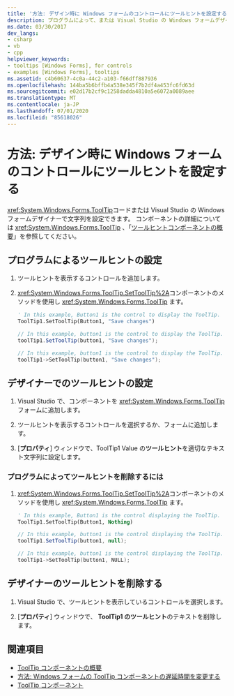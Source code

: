```yaml
---
title: '方法: デザイン時に Windows フォームのコントロールにツールヒントを設定する'
description: プログラムによって、または Visual Studio の Windows フォームデザイナーで、コントロールのツールヒントを設定する方法について説明します。
ms.date: 03/30/2017
dev_langs:
- csharp
- vb
- cpp
helpviewer_keywords:
- tooltips [Windows Forms], for controls
- examples [Windows Forms], tooltips
ms.assetid: c4b60637-4c0a-44c2-a103-f66dff887936
ms.openlocfilehash: 144ba5b6bffb4a538e345f7b2df4a453fc6fd63d
ms.sourcegitcommit: e02d17b2cf9c1258dadda4810a5e6072a0089aee
ms.translationtype: MT
ms.contentlocale: ja-JP
ms.lasthandoff: 07/01/2020
ms.locfileid: "85618026"
---
```

# <a name="how-to-set-tooltips-for-controls-on-a-windows-form-at-design-time"></a>方法: デザイン時に Windows フォームのコントロールにツールヒントを設定する

<xref:System.Windows.Forms.ToolTip>コードまたは Visual Studio の Windows フォームデザイナーで文字列を設定できます。 コンポーネントの詳細については <xref:System.Windows.Forms.ToolTip> 、「[ツールヒントコンポーネントの概要](tooltip-component-overview-windows-forms.md)」を参照してください。

## <a name="set-a-tooltip-programmatically"></a>プログラムによるツールヒントの設定

1. ツールヒントを表示するコントロールを追加します。

2. <xref:System.Windows.Forms.ToolTip.SetToolTip%2A>コンポーネントのメソッドを使用し <xref:System.Windows.Forms.ToolTip> ます。

    ```vb
    ' In this example, Button1 is the control to display the ToolTip.
    ToolTip1.SetToolTip(Button1, "Save changes")
    ```

    ```csharp
    // In this example, button1 is the control to display the ToolTip.
    toolTip1.SetToolTip(button1, "Save changes");
    ```

    ```cpp
    // In this example, button1 is the control to display the ToolTip.
    toolTip1->SetToolTip(button1, "Save changes");
    ```

## <a name="set-a-tooltip-in-the-designer"></a>デザイナーでのツールヒントの設定

1. Visual Studio で、コンポーネントを <xref:System.Windows.Forms.ToolTip> フォームに追加します。

2. ツールヒントを表示するコントロールを選択するか、フォームに追加します。

3. [**プロパティ**] ウィンドウで、ToolTip1 Value の**ツールヒント**を適切なテキスト文字列に設定します。

### <a name="to-remove-a-tooltip-programmatically"></a>プログラムによってツールヒントを削除するには

1. <xref:System.Windows.Forms.ToolTip.SetToolTip%2A>コンポーネントのメソッドを使用し <xref:System.Windows.Forms.ToolTip> ます。

    ```vb
    ' In this example, Button1 is the control displaying the ToolTip.
    ToolTip1.SetToolTip(Button1, Nothing)
    ```

    ```csharp
    // In this example, button1 is the control displaying the ToolTip.
    toolTip1.SetToolTip(button1, null);
    ```

    ```cpp
    // In this example, button1 is the control displaying the ToolTip.
    toolTip1->SetToolTip(button1, NULL);
    ```

## <a name="remove-a-tooltip-in-the-designer"></a>デザイナーのツールヒントを削除する

1. Visual Studio で、ツールヒントを表示しているコントロールを選択します。

2. [**プロパティ**] ウィンドウで、 **ToolTip1 のツールヒント**のテキストを削除します。

## <a name="see-also"></a>関連項目

- [ToolTip コンポーネントの概要](tooltip-component-overview-windows-forms.md)
- [方法: Windows フォームの ToolTip コンポーネントの遅延時間を変更する](how-to-change-the-delay-of-the-windows-forms-tooltip-component.md)
- [ToolTip コンポーネント](tooltip-component-windows-forms.md)
